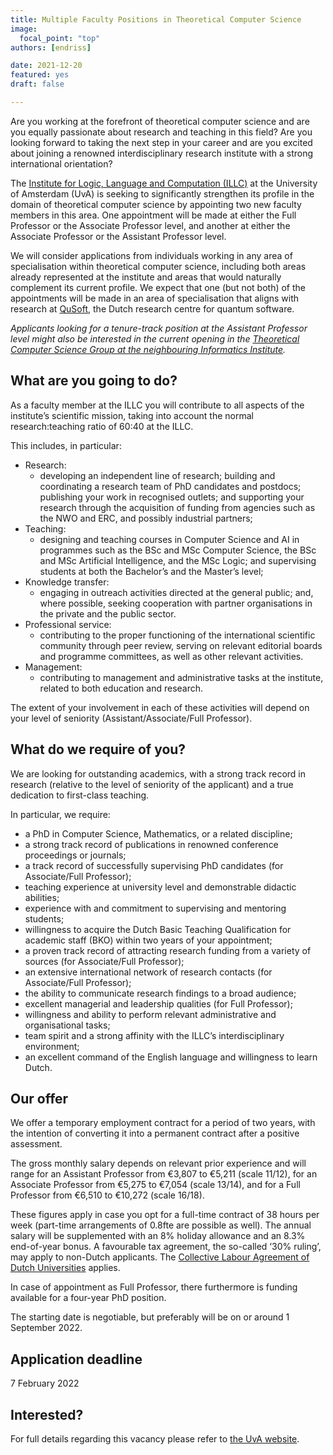 ```yaml
---
title: Multiple Faculty Positions in Theoretical Computer Science
image:
  focal_point: "top"
authors: [endriss]

date: 2021-12-20
featured: yes
draft: false

---
```


Are you working at the forefront of theoretical computer science and are you equally passionate about research and teaching in this field? Are you looking forward to taking the next step in your career and are you excited about joining a renowned interdisciplinary research institute with a strong international orientation?
<!--more-->


The [Institute for Logic, Language and Computation (ILLC)](https://www.illc.uva.nl/) at the University of Amsterdam (UvA) is seeking to significantly strengthen its profile in the domain of theoretical computer science by appointing two new faculty members in this area. One appointment will be made at either the Full Professor or the Associate Professor level, and another at either the Associate Professor or the Assistant Professor level.



We will consider applications from individuals working in any area of specialisation within theoretical computer science, including both areas already represented at the institute and areas that would naturally complement its current profile. We expect that one (but not both) of the appointments will be made in an area of specialisation that aligns with research at [QuSoft](https://www.qusoft.org/), the Dutch research centre for quantum software.

*Applicants looking for a tenure-track position at the Assistant Professor level might also be interested in the current opening in the [Theoretical Computer Science Group at the neighbouring Informatics Institute](https://vacatures.uva.nl/UvA/job/Tenure-Track-Position-in-Theoretical-Computer-Science/737970202/).*


## What are you going to do?
As a faculty member at the ILLC you will contribute to all aspects of the institute’s scientific mission, taking into account the normal research:teaching ratio of 60:40 at the ILLC.

This includes, in particular:
- Research:
  * developing an independent line of research; building and coordinating a research team of PhD candidates and postdocs; publishing your work in recognised outlets; and supporting your research through the acquisition of funding from agencies such as the NWO and ERC, and possibly industrial partners;
- Teaching:
  * designing and teaching courses in Computer Science and AI in programmes such as the BSc and MSc Computer Science, the BSc and MSc Artificial Intelligence, and the MSc Logic; and supervising students at both the Bachelor’s and the Master’s level;
- Knowledge transfer:
  * engaging in outreach activities directed at the general public; and, where possible, seeking cooperation with partner organisations in the private and the public sector.
- Professional service:
  * contributing to the proper functioning of the international scientific community through peer review, serving on relevant editorial boards and programme committees, as well as other relevant activities.
- Management:
  * contributing to management and administrative tasks at the institute, related to both education and research.

The extent of your involvement in each of these activities will depend on your level of seniority (Assistant/Associate/Full Professor).


## What do we require of you?
We are looking for outstanding academics, with a strong track record in research (relative to the level of seniority of the applicant) and a true dedication to first-class teaching.



In particular, we require:
- a PhD in Computer Science, Mathematics, or a related discipline;
- a strong track record of publications in renowned conference proceedings or journals;
- a track record of successfully supervising PhD candidates (for Associate/Full Professor);
- teaching experience at university level and demonstrable didactic abilities;
- experience with and commitment to supervising and mentoring students;
- willingness to acquire the Dutch Basic Teaching Qualification for academic staff (BKO) within two years of your appointment;
- a proven track record of attracting research funding from a variety of sources (for Associate/Full Professor);
- an extensive international network of research contacts (for Associate/Full Professor);
- the ability to communicate research findings to a broad audience;
- excellent managerial and leadership qualities (for Full Professor);
- willingness and ability to perform relevant administrative and organisational tasks;
- team spirit and a strong affinity with the ILLC’s interdisciplinary environment;
- an excellent command of the English language and willingness to learn Dutch.


## Our offer
We offer a temporary employment contract for a period of two years, with the intention of converting it into a permanent contract after a positive assessment.

The gross monthly salary depends on relevant prior experience and will range for an Assistant Professor from €3,807 to €5,211 (scale 11/12), for an Associate Professor from €5,275 to €7,054 (scale 13/14), and for a Full Professor from €6,510 to €10,272 (scale 16/18).

These figures apply in case you opt for a full-time contract of 38 hours per week (part-time arrangements of 0.8fte are possible as well). The annual salary will be supplemented with an 8% holiday allowance and an 8.3% end-of-year bonus. A favourable tax agreement, the so-called ‘30% ruling’, may apply to non-Dutch applicants. The [Collective Labour Agreement of Dutch Universities](https://www.vsnu.nl/en_GB/cao-universiteiten.html) applies.

In case of appointment as Full Professor, there furthermore is funding available for a four-year PhD position.

The starting date is negotiable, but preferably will be on or around 1 September 2022.

## Application deadline
7 February 2022

## Interested?
For full details regarding this vacancy please refer to [the UvA website](https://vacatures.uva.nl/UvA/job/Faculty-Positions-in-Theoretical-Computer-Science/737826402/).
